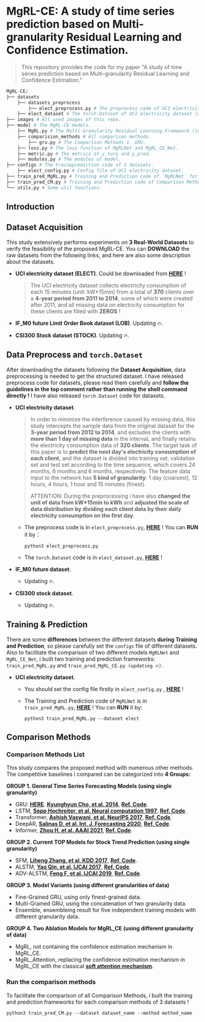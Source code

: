 # MgRL-CE: A study of time series prediction based on Multi-granularity Residual Learning and Confidence Estimation.

> This repository provides the code for my paper "A study of time series prediction based on Multi-granularity Residual
> Learning and Confidence Estimation."

```python
MgRL-CE/
├── datasets
    ├── datasets_preprocess
        ├── elect_preprocess.py # The preprocess code of UCI electricity dataset (download from web).
    ├── elect_dataset # The torch.Dataset of UCI electricity dataset (after preprocessing).
├── images # All used images of this repo.
├── model # The MgRL-CE models.
    ├── MgRL.py # The Multi-Granularity Residual Learning Framework (includes two core models).
    ├── comparision_methods # All comparison methods.
        ├── gru.py # The Comparison Methods 1. GRU.
    ├── loss.py # The loss function of MgRLNet and MgRL_CE_Net.
    ├── metric.py # The metrics of y_ture and y_pred.
    ├── modules.py # The modules of model.
├── configs # The train&prediction code of 3 datasets.
    ├── elect_config.py # Config file of UCI electricity dataset.
├── train_pred_MgRL.py # Training and Prediction code of `MgRLNet` for 3 datasets.
├── train_pred_CM.py # Training and Prediction code of Comparison Methods for 3 datasets.
└── utils.py # Some util functions.
```



## Introduction



## Dataset Acquisition

This study extensively performs experiments on **3 Real-World Datasets** to verify the feasibility of the proposed MgRL-CE. You can **DOWNLOAD** the raw datasets from the following links, and here are also some description about the datasets.

- **UCI electricity dataset (ELECT)**. Could be downloaded from [**HERE**](https://archive.ics.uci.edu/dataset/321/electricityloaddiagrams20112014) ! 

  > The UCI electricity dataset collects electricity consumption of each 15 minutes (unit: kW*15min) from a total of **370** clients over a **4-year period from 2011 to 2014**, some of which were created after 2011, and all missing data on electricity consumption for these clients are filled with **ZEROS** !
  >

- **IF_M0 future Limit Order Book dataset (LOB)**. Updating 🔥.
- **CSI300 Stock dataset (STOCK)**. Updating 🔥.



## Data Preprocess and `torch.Dataset`

After downloading the datasets following the **Dataset Acquisition**, data preprocessing is needed to get the structured dataset. I have released preprocess code for datasets, please read them carefully and **follow the guidelines in the top comment rather than running the shell command directly !** I have also released `torch.Dataset` code for datasets.

- **UCI electricity dataset**. 
  
  > In order to minimize the interference caused by missing data, this study intercepts the sample data from the original dataset for the **3-year period from 2012 to 2014**, and excludes the clients with **more than 1 day of missing data** in the interval, and finally retains the electricity consumption data of **320 clients**. The target task of this paper is to **predict the next day's electricity consumption of each client**, and the dataset is divided into training set, validation set and test set according to the time sequence, which covers 24 months, 6 months and 6 months, respectively. The feature data input to the network has **5 kind of granularity**: 1 day (coarsest), 12 hours, 4 hours, 1 hour and 15 minutes (finest).
  >
  > ATTENTION: During the preprocessing i have also **changed the unit of data from kW*15min to kWh** and **adjusted the scale of data distribution  by dividing each client data by their daily electricity consumption on the first day**.
  
  - The preprocess code is in `elect_preprocess.py`, [**HERE**](https://github.com/KarryRen/MgRL-CE/blob/main/datasets/datasets_preprocess/elect_preprocess.py) ! You can **RUN** it by：
  
    ```shell
    python3 elect_preprocess.py
    ```
  
  - The  `torch.Dataset` code is in `elect_dataset.py`, [**HERE**](https://github.com/KarryRen/MgRL-CE/blob/main/datasets/elect_dataset.py) ! 
  
- **IF_M0 future dataset**. 
  
  - Updating 🔥.
  
- **CSI300 stock dataset**.
  
  - Updating 🔥.



## Training & Prediction

There are some **differences** between the different datasets **during Training and Prediction**, so please carefully set the `configs` file of different datasets. Also to facilitate the comparison of two different models `MgRLNet` and `MgRL_CE_Net`, i built two training and prediction frameworks: `train_pred_MgRL.py` and `train_pred_MgRL_CE.py (updating 🔥)`.

- **UCI electricity dataset**. 
  
  - You should set the config file firstly in `elect_config.py` , [**HERE**](https://github.com/KarryRen/MgRL-CE/blob/main/configs/elect_config.py) !
  
  - The Training and Prediction code of `MgRLNet` is in ` train_pred_MgRL.py `, [**HERE**](https://github.com/KarryRen/MgRL-CE/blob/main/train_pred_MgRL.py) !  You can **RUN** it by:
  
     ```shell
     python3 train_pred_MgRL.py --dataset elect
     ```



## Comparison Methods

### Comparison Methods List

This study compares the proposed method with numerous other methods. The competitive baselines i compared can be categorized into **4 Groups:**

**GROUP 1. General Time Series Forecasting Models (using single granularity)**

- GRU: [**HERE**](https://github.com/KarryRen/MgRL-CE/blob/main/model/comparison_methods/gru.py). [**Kyunghyun Cho, et al. 2014**](https://arxiv.org/pdf/1406.1078.pdf), [**Ref. Code**](https://github.com/microsoft/qlib/blob/main/qlib/contrib/model/pytorch_gru.py#L294).
- LSTM, [**Sepp Hochreiter, et al. Neural computation 1997**](https://blog.xpgreat.com/file/lstm.pdf), [**Ref. Code**](https://github.com/microsoft/qlib/blob/main/qlib/contrib/model/pytorch_lstm.py#L286).
- Transformer, [**Ashish Vaswani, et al. NeurIPS 2017**](https://proceedings.neurips.cc/paper/2017/file/3f5ee243547dee91fbd053c1c4a845aa-Paper.pdf), [**Ref. Code**](https://github.com/microsoft/qlib/blob/main/qlib/contrib/model/pytorch_transformer.py#L258).
- DeepAR, [**Salinas D, et al. Int. J. Forecasting 2020**](http://162.14.120.130/机器学习-时间序列分析/deepAR.pdf), [**Ref. Code**](https://github.com/husnejahan/DeepAR-pytorch/tree/master).
- Informer, [**Zhou H, et al. AAAI 2021**](https://www.researchgate.net/publication/347125466_Informer_Beyond_Efficient_Transformer_for_Long_Sequence_Time-Series_Forecasting), [**Ref. Code**](https://github.com/zhouhaoyi/Informer2020/tree/main).

**GROUP 2. Current TOP Models for Stock Trend Prediction (using single granularity)**

- SFM, [**Liheng Zhang, et al. KDD 2017**](https://userpages.umbc.edu/~nroy/courses/fall2018/cmisr/papers/stock_price.pdf), [**Ref. Code**](https://github.com/microsoft/qlib/blob/main/qlib/contrib/model/pytorch_sfm.py#L25).
- ALSTM, [**Yao Qin, et al. IJCAI 2017**](https://arxiv.org/pdf/1704.02971.pdf), [**Ref. Code**](https://github.com/microsoft/qlib/blob/main/qlib/contrib/model/pytorch_alstm.py#L294).
- ADV-ALSTM, [**Feng F, et al. IJCAI 2019**](https://www.ijcai.org/proceedings/2019/0810.pdf), [**Ref. Code**](https://zhuanlan.zhihu.com/p/566172868).

**GROUP 3. Model Variants (using different granularities of data)**

- Fine-Grained GRU, using only finest-grained data.
- Multi-Grained GRU, using the concatenation of two granularity data.
- Ensemble, ensembleing result for five independent training models with different granularity data.

**GROUP 4. Two Ablation Models for MgRL_CE  (using different granularity of data)**

- MgRL, not containing the confidence estimation mechanism in MgRL_CE.
- MgRL_Attention, replacing the confidence estimation mechanism in MgRL_CE with the classical [**soft attention mechanism**](https://arxiv.org/pdf/1409.0473.pdf?utm_source=ColumnsChannel).

### Run the comparison methods

To facilitate the comparison of all Comparison Methods, i built the training and prediction frameworks for each comparison methods of 3 datasets ! 

```shell
python3 train_pred_CM.py --dataset dataset_name --method method_name
```
